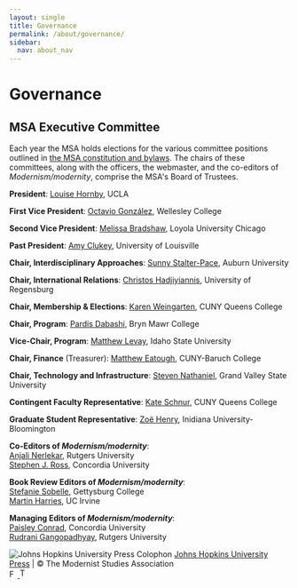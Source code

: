 ```yaml
---
layout: single
title: Governance
permalink: /about/governance/
sidebar:
  nav: about_nav
---
```


<!-- #BeginEditable "content" -->
<h1>Governance</h1>
<h2>MSA Executive Committee</h2>
<p>Each year the MSA holds elections for the various committee positions
	outlined in <a href="bylaws.html">the MSA constitution and
		bylaws</a>. The chairs of these committees, along with the
	officers, the webmaster, and the co-editors of
		<em>Modernism/modernity</em>, comprise the MSA's Board of
	Trustees.</p>
<p><b>President</b>: <a href="mailto:lhornby@humnet.ucla.edu"
	>Louise Hornby</a>, UCLA</p>
<p><b>First Vice President</b>: <a href="mailto:ogonzale@wellesley.edu"
	>Octavio González</a>, Wellesley College</p>
<p><b>Second Vice President</b>: <a href="mailto:mbradshaw@luc.edu">Melissa Bradshaw</a>, Loyola University Chicago</p>
<p><b>Past President</b>: <a href="mailto:amy.clukey@louisville.edu">Amy
	Clukey</a>, University of Louisville</p>
<p><b>Chair, Interdisciplinary Approaches</b>: <a
		href="mailto:sls0009@auburn.edu">Sunny Stalter-Pace</a>, Auburn
	University</p>
<p><b>Chair, International Relations</b>: <a
		href="mailto:christos.hadjiyiannis@sprachlit.uni-regensburg.de"
		>Christos Hadjiyiannis</a>, University of Regensburg</p>
<p><b>Chair, Membership &amp; Elections</b>: <a
	href="mailto:kweingarten@qc.cuny.edu">Karen Weingarten</a>, CUNY Queens College<br />
<p><b>Chair, Program</b>: <a href="mailto:pdabashi@brynmawr.edu"
	>Pardis Dabashi</a>, Bryn Mawr College</p>
<p><b>Vice-Chair, Program</b>: <a href="mailto:matthewlevay@isu.edu"
		>Matthew Levay</a>, Idaho State University</p>
<p><b>Chair, Finance</b> (Treasurer): <a
		href="mailto:matthew.eatough@baruch.cuny.edu">Matthew
		Eatough</a>, CUNY-Baruch College<br />
<p><b>Chair, Technology and Infrastructure</b>: <a
	href="mailto:nathanis@gvsu.edu">Steven Nathaniel</a>,
	Grand Valley State University</p>
<p><b>Contingent Faculty Representative</b>: <a
	href="mailto:kschnur@qc.cuny.edu">Kate Schnur</a>, CUNY Queens College</p>
<p><b>Graduate Student Representative</b>: <a
		href="mailto:zlhenry@iu.edu">Zoë Henry</a>, Inidiana
	University-Bloomington</p>
<p><b>Co-Editors of <em>Modernism/modernity</em></b>: <br />
	<a href="mailto:nerlekar@amesall.rutgers.edu">Anjali Nerlekar</a>,
	Rutgers University<br />
	<a href="mailto:stephen.ross@concordia.ca>">Stephen J. Ross</a>, Concordia
	University </p>
<p><b>Book Review Editors of <em>Modernism/modernity</em></b>: <br/>
	<a href="mailto:ssobelle@gettysburg.edu">Stefanie Sobelle</a>, Gettysburg College<br/>
	<a href="mailto:martin.harries@uci.edu">Martin Harries</a>, UC Irvine</p>
<p><b>Managing Editors of <em>Modernism/modernity</em></b>: <br />
	<a href="mailto:paisleyconrad@gmail.com">Paisley Conrad</a>,
	Concordia University<br />
	<a href="mailto:rg813@scarletmail.rutgers.edu">Rudrani Gangopadhyay</a>,  Rutgers University</p>
<!-- #EndEditable -->
</div>
<div id="bottom">
<div class="copyright">
	<img src="/images/jhupcolophon.gif" class="colophon"
		alt="Johns Hopkins University Press Colophon" />
	<a href="http://www.press.jhu.edu">Johns Hopkins University
		Press</a> | &copy; The Modernist Studies Association </div>
<div class="social_media">
	<a href="https://www.facebook.com/group.php?gid=35866051126&ref=ts">
		<img src="/images/facebook_icon.gif" width="15" height="15"
			class="social_media_icon" alt="Facebook" />
	</a>
	<a href="https://twitter.com/#!/msatweet">
		<img src="/images/twitter_icon.gif" width="19" height="17"
			class="social_media_icon" alt="Twitter" />
	</a>
</div>
</div>
</div>
<!-- end main -->
<div id="footer"> </div>
</div>
<!-- end inner-wrap -->
</div>
<!-- end wrap -->
